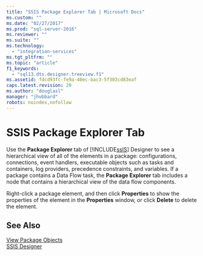 ```yaml
---
title: "SSIS Package Explorer Tab | Microsoft Docs"
ms.custom: ""
ms.date: "02/27/2017"
ms.prod: "sql-server-2016"
ms.reviewer: ""
ms.suite: ""
ms.technology: 
  - "integration-services"
ms.tgt_pltfrm: ""
ms.topic: "article"
f1_keywords: 
  - "sql13.dts.designer.treeview.f1"
ms.assetid: fdcd93fc-fe9a-40ec-bac3-5f303cd83eaf
caps.latest.revision: 20
ms.author: "douglasl"
manager: "jhubbard"
robots: noindex,nofollow
---
```

# SSIS Package Explorer Tab
  Use the **Package Explorer** tab of [!INCLUDE[ssIS](../a9retired/includes/ssis-md.md)] Designer to see a hierarchical view of all of the elements in a package: configurations, connections, event handlers, executable objects such as tasks and containers, log providers, precedence constraints, and variables. If a package contains a Data Flow task, the **Package Explorer** tab includes a node that contains a hierarchical view of the data flow components.  
  
 Right-click a package element, and then click **Properties** to show the properties of the element in the **Properties** window, or click **Delete** to delete the element.  
  
## See Also  
 [View Package Objects](../integration-services/view-package-objects.md)   
 [SSIS Designer](../integration-services/ssis-designer.md)  
  
  